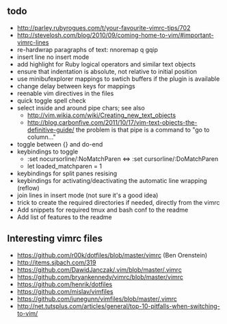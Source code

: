 todo
----

* <http://parley.rubyrogues.com/t/your-favourite-vimrc-tips/702>
* <http://stevelosh.com/blog/2010/09/coming-home-to-vim/#important-vimrc-lines>
* re-hardwrap paragraphs of text: nnoremap <leader>q gqip
* insert line no insert mode
* add highlight for Ruby logical operators and similar text objects
* ensure that indentation is absolute, not relative to initial position
* use minibufexplorer mappings to swtich buffers if the plugin is available
* change delay between keys for mappings
* reenable vim directives in the files
* quick toggle spell check
* select inside and around pipe chars; see also
  - <http://vim.wikia.com/wiki/Creating_new_text_objects>
  - <http://blog.carbonfive.com/2011/10/17/vim-text-objects-the-definitive-guide/>
  the problem is that pipe is a command to "go to column..."
* toggle between {} and do-end
* keybindings to toggle
  * :set nocursorline/:NoMatchParen <=> :set cursorline/:DoMatchParen
  * let loaded_matchparen = 1
* keybindings for split panes resising
* keybindings for activating/deactivating the automatic line wrapping (reflow)
* join lines in insert mode (not sure it's a good idea)
* trick to create the required directories if needed, directly from the vimrc
* Add snippets for required tmux and bash conf to the readme
* Add list of features to the readme

Interesting vimrc files
-----------------------

* <https://github.com/r00k/dotfiles/blob/master/vimrc> (Ben Orenstein)
* <http://items.sjbach.com/319>
* <https://github.com/DawidJanczak/.vim/blob/master/.vimrc>
* <https://github.com/bryankennedy/vimrc/blob/master/vimrc>
* <https://github.com/henrik/dotfiles>
* <https://github.com/mislav/vimfiles>
* <https://github.com/junegunn/vimfiles/blob/master/.vimrc>
* <http://net.tutsplus.com/articles/general/top-10-pitfalls-when-switching-to-vim/>
